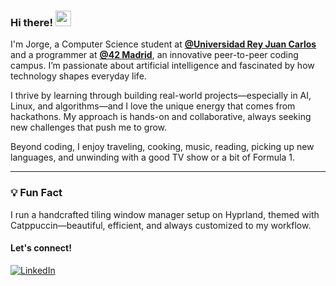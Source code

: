 ### Hi there! <img src="https://emojis.slackmojis.com/emojis/images/1536351075/4594/blob-wave.gif" width="25"/>

I'm Jorge, a Computer Science student at [**@Universidad Rey Juan Carlos**](https://www.urjc.es/) and a programmer at [**@42 Madrid**](https://www.42madrid.com/), an innovative peer-to-peer coding campus. I’m passionate about artificial intelligence and fascinated by how technology shapes everyday life.

I thrive by learning through building real-world projects—especially in AI, Linux, and algorithms—and I love the unique energy that comes from hackathons. My approach is hands-on and collaborative, always seeking new challenges that push me to grow.

Beyond coding, I enjoy traveling, cooking, music, reading, picking up new languages, and unwinding with a good TV show or a bit of Formula 1.

---
### 💡 Fun Fact
I run a handcrafted tiling window manager setup on Hyprland, themed with Catppuccin—beautiful, efficient, and always customized to my workflow.


#### Let's connect!
[<img alt="LinkedIn" src="https://img.shields.io/badge/LinkedIn-%230E76A8.svg?&style=for-the-badge&logo=LinkedIn&logoColor=white" />](https://www.linkedin.com/in/jorge-sanchez-aguilar/)
